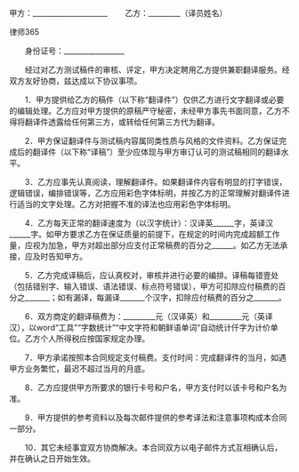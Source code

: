 
 


甲方：_____________________
　　乙方：_________（译员姓名）




 
律师365






　　身份证号：_________________




　　经过对乙方测试稿件的审核、评定，甲方决定聘用乙方提供兼职翻译服务。经双方友好协商，兹达成以下协议事项。 


　　1．甲方提供给乙方的稿件（以下称“翻译件”）仅供乙方进行文字翻译或必要的编辑处理。乙方应对甲方提供的原稿严守秘密，未经甲方事先书面同意，乙方不得将翻译件透露给任何第三方，或转给任何第三方代为翻译。 


　　2．甲方保证翻译件与测试稿内容属同类性质与风格的文件资料。乙方保证完成后的翻译件（以下称“译稿”）至少应体现与甲方审订认可的测试稿相同的翻译水平。 


　　3．乙方应事先认真阅读，理解翻译件。如果翻译件内容有明显的打字错误，逻辑错误，编排错误等，乙方应用彩色字体标明，并按乙方的正常理解对翻译件进行适当的文字处理。乙方对把握不准的译法也应用彩色字体标明。 


　　4．乙方每天正常的翻译速度为（以汉字统计）：汉译英______字，英译汉______字。如甲方要求乙方在保证质量的前提下，在规定的时间内完成超额工作量，应视为加急，甲方对超出部分应支付正常稿费的百分之______。如乙方无法承接，应及时告知甲方。 


　　5．乙方完成译稿后，应认真校对，审核并进行必要的编排。译稿每错壹处（包括错别字、输入错误、语法错误、标点符号错误），甲方可扣除应付稿费的百分之_______；如有漏译，每漏译_______个汉字，扣除应付稿费的百分之_______。 


　　6．双方商定的翻译稿费为：_________元（汉译英）和_________元（英译汉），以word“工具”“字数统计”“中文字符和朝鲜语单词”自动统计仟字为计价单位。乙方个人所得税应按国家规定办理。 


　　7．甲方承诺按照本合同规定支付稿费。支付时间：完成翻译件的当月，如遇甲方业务繁忙，最迟不超过当月的月底。 


　　8．乙方应提供甲方所要求的银行卡号和户名，甲方支付时以该卡号和户名为准。 


　　9．甲方提供的参考资料以及每次邮件提供的参考译法和注意事项构成本合同一部分。 


　　10．其它未经事宜双方协商解决。本合同双方以电子邮件方式互相确认后，并在确认之日开始生效。
 


 

 
 
 
 
 
  


  
 

  


  


  
 
 
 
 

